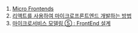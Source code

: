 1. [Micro Frontends](https://martinfowler.com/articles/micro-frontends.html)
2. [리액트를 사용하여 마이크로프론트엔드 개발하는 방법](https://blog.daum.net/followyourdream/10086859)
3. [마이크로서비스 모델링 ⑤ : FrontEnd 설계](https://engineering-skcc.github.io/microservice%20modeling/FrontEnd-modeling/)
